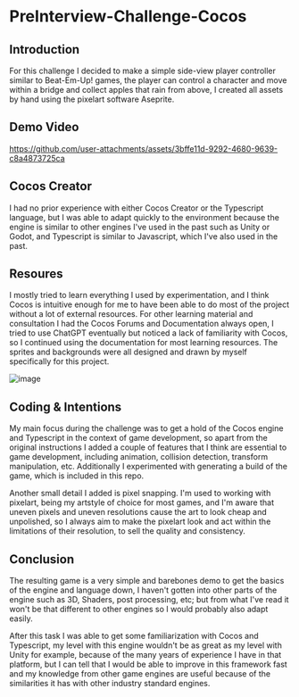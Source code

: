# PreInterview-Challenge-Cocos

## Introduction
For this challenge I decided to make a simple side-view player controller similar to Beat-Em-Up! games, the player can control a character and move within a bridge and collect apples that rain from above, I created all assets by hand using the pixelart software Aseprite.

## Demo Video

https://github.com/user-attachments/assets/3bffe11d-9292-4680-9639-c8a4873725ca

## Cocos Creator
I had no prior experience with either Cocos Creator or the Typescript language, but I was able to adapt quickly to the environment because the engine is similar to other engines I've used in the past such as Unity or Godot, and Typescript is similar to Javascript, which I've also used in the past.

## Resoures
I mostly tried to learn everything I used by experimentation, and I think Cocos is intuitive enough for me to have been able to do most of the project without a lot of external resources. 
For other learning material and consultation I had the Cocos Forums and Documentation always open, I tried to use ChatGPT eventually but noticed a lack of familiarity with Cocos, so I continued using the documentation for most learning resources.
The sprites and backgrounds were all designed and drawn by myself specifically for this project.

![image](https://github.com/user-attachments/assets/03c933b7-4bc9-458f-b5bd-0281a18893a6)

## Coding & Intentions
My main focus during the challenge was to get a hold of the Cocos engine and Typescript in the context of game development, so apart from the original instructions I added a couple of features that I think are essential to game development, including animation, collision detection, transform manipulation, etc. Additionally I experimented with generating a build of the game, which is included in this repo.

Another small detail I added is pixel snapping. I'm used to working with pixelart, being my artstyle of choice for most games, and I'm aware that uneven pixels and uneven resolutions cause the art to look cheap and unpolished, so I always aim to make the pixelart look and act within the limitations of their resolution, to sell the quality and consistency.

## Conclusion
The resulting game is a very simple and barebones demo to get the basics of the engine and language down, I haven't gotten into other parts of the engine such as 3D, Shaders, post processing, etc; but from what I've read it won't be that different to other engines so I would probably also adapt easily.

After this task I was able to get some familiarization with Cocos and Typescript, my level with this engine wouldn't be as great as my level with Unity for example, because of the many years of experience I have in that platform, but I can tell that I would be able to improve in this framework fast and my knowledge from other game engines are useful because of the similarities it has with other industry standard engines.


